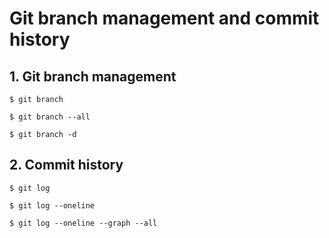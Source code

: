 # Git branch management and commit history

## 1. Git branch management

```
$ git branch

$ git branch --all

$ git branch -d
```

## 2. Commit history

```
$ git log

$ git log --oneline

$ git log --oneline --graph --all
```
